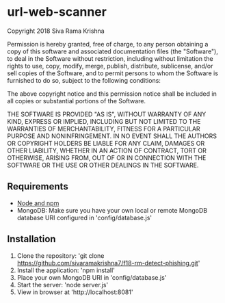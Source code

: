 # url-web-scanner
Copyright 2018 Siva Rama Krishna

Permission is hereby granted, free of charge, to any person obtaining a copy of this software and associated documentation files (the "Software"), to deal in the Software without restriction, including without limitation the rights to use, copy, modify, merge, publish, distribute, sublicense, and/or sell copies of the Software, and to permit persons to whom the Software is furnished to do so, subject to the following conditions:

The above copyright notice and this permission notice shall be included in all copies or substantial portions of the Software.

THE SOFTWARE IS PROVIDED "AS IS", WITHOUT WARRANTY OF ANY KIND, EXPRESS OR IMPLIED, INCLUDING BUT NOT LIMITED TO THE WARRANTIES OF MERCHANTABILITY, FITNESS FOR A PARTICULAR PURPOSE AND NONINFRINGEMENT. IN NO EVENT SHALL THE AUTHORS OR COPYRIGHT HOLDERS BE LIABLE FOR ANY CLAIM, DAMAGES OR OTHER LIABILITY, WHETHER IN AN ACTION OF CONTRACT, TORT OR OTHERWISE, ARISING FROM, OUT OF OR IN CONNECTION WITH THE SOFTWARE OR THE USE OR OTHER DEALINGS IN THE SOFTWARE.


## Requirements

- [Node and npm](http://nodejs.org)
- MongoDB: Make sure you have your own local or remote MongoDB database URI configured in 'config/database.js'

## Installation

1. Clone the repository: 'git clone https://github.com/sivaramakrishna7/f18-rm-detect-phishing.git'
2. Install the application: 'npm install'
3. Place your own MongoDB URI in 'config/database.js'
3. Start the server: 'node server.js'
4. View in browser at 'http://localhost:8081'
